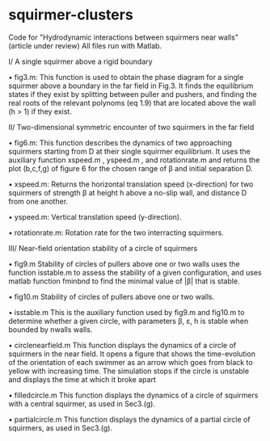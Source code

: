# squirmer-clusters
Code for "Hydrodynamic interactions between squirmers near walls" (article under review)
All files run with Matlab. 


I/ A single squirmer above a rigid boundary

• fig3.m: This function is used to obtain the phase diagram for a single squirmer above a boundary in the far field in Fig.3. It finds the equilibrium states if they exist by splitting between puller and pushers, and finding the real roots of the relevant polynoms (eq 1.9) that are located above the wall (h > 1) if they exist.

II/ Two-dimensional symmetric encounter of two squirmers in the far field

• fig6.m: This function describes the dynamics of two approaching squirmers starting from D at their single squirmer equilibrium. It uses the auxiliary function xspeed.m , yspeed.m , and rotationrate.m and returns the plot (b,c,f,g) of figure 6 for the chosen range of β and initial separation D.

• xspeed.m: Returns the horizontal translation speed (x-direction) for two squirmers of strength β at height h above a no-slip wall, and distance D from one another.

• yspeed.m: Vertical translation speed (y-direction).

• rotationrate.m: Rotation rate for the two interracting squirmers.

III/ Near-field orientation stability of a circle of squirmers

• fig9.m Stability of circles of pullers above one or two walls uses the function isstable.m to assess the stability of a given configuration, and uses matlab function fminbnd to find the minimal value of |β| that is stable.

• fig10.m Stability of circles of pullers above one or two walls.

• isstable.m This is the auxiliary function used by fig9.m and fig10.m to determine whether a given circle, with parameters β, ε, h is stable when bounded by nwalls walls.

• circlenearfield.m This function displays the dynamics of a circle of squirmers in the near field. It opens a figure that shows the time-evolution of the orientation of each swimmer as an arrow which goes from black to yellow with increasing time. The simulation stops if the circle is unstable and displays the time at which it broke apart

• filledcircle.m This function displays the dynamics of a circle of squirmers with a central squirmer, as used in Sec3.(g).

• partialcircle.m This function displays the dynamics of a partial circle of squirmers, as used in Sec3.(g).


